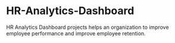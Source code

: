 # HR-Analytics-Dashboard
HR Analytics Dashboard projects helps an organization to improve employee performance and improve employee retention.
